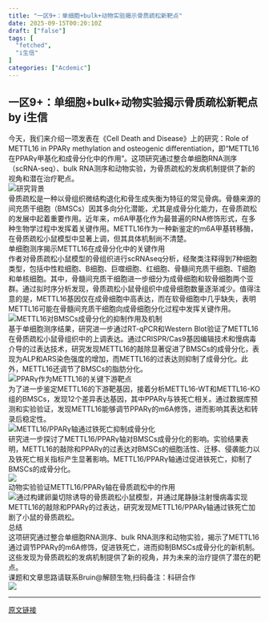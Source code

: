 ```yaml
---
title: "一区9+：单细胞+bulk+动物实验揭示骨质疏松新靶点"
date: 2025-09-15T00:20:10Z
draft: ["false"]
tags: [
  "fetched",
  "i生信"
]
categories: ["Acdemic"]
---
```

一区9+：单细胞+bulk+动物实验揭示骨质疏松新靶点 by i生信
------
<div><section nodeleaf="" data-pm-slice="0 0 []"><mp-common-profile data-pluginname="mpprofile" data-nickname="i生信" data-from="2" data-headimg="http://mmbiz.qpic.cn/mmbiz_png/uR5O2f9J2LtRZ4v6Ribf11IMcgNvC4HV26K1M6kC6sfyJGht49VsdVZGTIgicthMmftjjW2H7JvvvM0cic81uFy5w/0?wx_fmt=png" data-signature="专注生物分析最前沿，定期为大家解读最新高分经典生信文章，为大家提供生信分析思路和套路，方便大家短平快发SCI。" data-id="Mzg5MjE5Mjc0Mw==" data-is_biz_ban="0"></mp-common-profile></section><section><span leaf="">今天，我们来介绍一项发表在《Cell Death and Disease》上的研究：Role of METTL16 in PPARγ methylation and osteogenic differentiation，即“METTL16在PPARγ甲基化和成骨分化中的作用”。这项研究通过整合单细胞RNA测序（scRNA-seq）、bulk RNA测序和动物实验，为骨质疏松的发病机制提供了新的视角和潜在治疗靶点。</span></section><section><span leaf=""><img data-imgfileid="100024344" data-ratio="0.32947976878612717" data-src="https://mmbiz.qpic.cn/sz_mmbiz_png/uR5O2f9J2LvMkp6XXUA0xBUR89kvRaMicbeXUrHFsw4lnq4EXWJQqatBgEgnV6tdzsKBb4c23Vq3nfgIxmq7iaQQ/640?wx_fmt=png&amp;from=appmsg" data-type="png" data-w="865" src="https://mmbiz.qpic.cn/sz_mmbiz_png/uR5O2f9J2LvMkp6XXUA0xBUR89kvRaMicbeXUrHFsw4lnq4EXWJQqatBgEgnV6tdzsKBb4c23Vq3nfgIxmq7iaQQ/640?wx_fmt=png&amp;from=appmsg"></span><span leaf=""><span textstyle="">研究背景</span></span></section><section><span leaf="">骨质疏松是一种以骨组织微结构退化和骨生成失衡为特征的常见骨病。骨髓来源的间充质干细胞（BMSCs）因其多向分化潜能，尤其是成骨分化能力，在骨质疏松的发展中起着重要作用。近年来，m6A甲基化作为最普遍的RNA修饰形式，在多种生物学过程中发挥着关键作用。METTL16作为一种新鉴定的m6A甲基转移酶，在骨质疏松小鼠模型中显著上调，但其具体机制尚不清楚。</span></section><section><span leaf=""><span textstyle="">单细胞测序揭示METTL16在成骨分化中的关键作用</span></span></section><section><span leaf="">作者对<span textstyle="">骨质疏松小鼠模型的骨组织</span>进行scRNAseq分析，经<span textstyle="">聚类</span>注释得到7种细胞类型，<span textstyle="">包括中性粒细胞、B细胞、巨噬细胞、红细胞、骨髓间充质干细胞、T细胞和单核细胞</span>。其中，<span textstyle="">骨髓间充质干细胞进一步细分为成骨细胞和软骨细胞两个亚群</span>。通过<span textstyle="">拟时序分析发现</span>，骨质疏松小鼠骨组织中<span textstyle="">成骨细胞数量逐渐减少</span>。值得注意的是，<span textstyle="">METTL16基因仅在成骨细胞中高表达，而在软骨细胞中几乎缺失</span>，表明<span textstyle="">METTL16可能在骨髓间充质干细胞向成骨细胞分化过程中发挥关键作用。</span></span></section><section><span leaf=""><img data-src="https://mmbiz.qpic.cn/sz_mmbiz_png/uR5O2f9J2LvMkp6XXUA0xBUR89kvRaMicU0GJyY1icmIhicICpuVmy6FdicnvWTUWcpNro5NH5nH6ofEiarO8gZTuibw/640?wx_fmt=png&amp;from=appmsg" data-ratio="0.7172774869109948" data-type="png" data-w="955" data-imgfileid="100024346" src="https://mmbiz.qpic.cn/sz_mmbiz_png/uR5O2f9J2LvMkp6XXUA0xBUR89kvRaMicU0GJyY1icmIhicICpuVmy6FdicnvWTUWcpNro5NH5nH6ofEiarO8gZTuibw/640?wx_fmt=png&amp;from=appmsg"></span><span leaf=""><span textstyle="">METTL16对BMSCs成骨分化的抑制作用及机制</span></span></section><section><span leaf="">基于单细胞测序结果，研究进一步通过<span textstyle="">RT-qPCR和Western Blot验证了METTL16在骨质疏松小鼠骨组织中的上调表达</span>。通过C<span textstyle="">RISPR/Cas9基因编辑技术和慢病毒介导的过表达技术</span>，研究发现<span textstyle="">METTL16的敲除显著促进了BMSCs的成骨分化，表现为ALP和ARS染色强度的增加，而METTL16的过表达则抑制了成骨分化。此外，METTL16还调节了BMSCs的脂肪分化</span>。</span></section><section><span leaf=""><img data-src="https://mmbiz.qpic.cn/sz_mmbiz_png/uR5O2f9J2LvMkp6XXUA0xBUR89kvRaMicSTdicYTQd0oU9ufhfjKwnWVDmaCkXWaQWHVpwf703FRibRtgNiarBVaPg/640?wx_fmt=png&amp;from=appmsg" data-ratio="0.6272935779816514" data-type="png" data-w="872" data-imgfileid="100024347" src="https://mmbiz.qpic.cn/sz_mmbiz_png/uR5O2f9J2LvMkp6XXUA0xBUR89kvRaMicSTdicYTQd0oU9ufhfjKwnWVDmaCkXWaQWHVpwf703FRibRtgNiarBVaPg/640?wx_fmt=png&amp;from=appmsg"></span><span leaf=""><span textstyle="">PPARγ作为METTL16的关键下游靶点</span></span></section><section><span leaf="">为了进一步鉴定METTL16的下游靶基因，接着<span textstyle="">分析METTL16-WT和METTL16-KO组的BMSCs，发现12个差异表达基因</span>，其中<span textstyle="">PPARγ与铁死亡相关</span>。通过数据库预测和实验验证，发现<span textstyle="">METTL16能够调节PPARγ的m6A修饰，进而影响其表达和转录后稳定性</span>。</span></section><section><span leaf=""><img data-src="https://mmbiz.qpic.cn/sz_mmbiz_png/uR5O2f9J2LvMkp6XXUA0xBUR89kvRaMicwldHIzVFxVSjuwvWbOM9rWdIY0ibgVOcUJEqNfVCm6tbPv45QgYletA/640?wx_fmt=png&amp;from=appmsg" data-ratio="0.5190751445086705" data-type="png" data-w="865" data-imgfileid="100024348" src="https://mmbiz.qpic.cn/sz_mmbiz_png/uR5O2f9J2LvMkp6XXUA0xBUR89kvRaMicwldHIzVFxVSjuwvWbOM9rWdIY0ibgVOcUJEqNfVCm6tbPv45QgYletA/640?wx_fmt=png&amp;from=appmsg"></span><span leaf=""><span textstyle="">METTL16/PPARγ轴通过铁死亡抑制成骨分化</span></span></section><section><span leaf="">研究进一步探讨了METTL16/PPARγ轴对BMSCs成骨分化的影响。实验结果表明，<span textstyle="">METTL16的敲除和PPARγ的过表达对BMSCs的细胞活性、迁移、侵袭能力以及铁死亡相关指标产生显著影响</span>。<span textstyle="">METTL16/PPARγ轴通过促进铁死亡，抑制了BMSCs的成骨分化。</span></span></section><section><span leaf=""><img data-src="https://mmbiz.qpic.cn/sz_mmbiz_png/uR5O2f9J2LvMkp6XXUA0xBUR89kvRaMic354F6CNOcGd9GLKVSnyymmfcHwZONdzyAkzSStianic0dWAXGawwK6sA/640?wx_fmt=png&amp;from=appmsg" data-ratio="0.6566473988439306" data-type="png" data-w="865" data-imgfileid="100024349" src="https://mmbiz.qpic.cn/sz_mmbiz_png/uR5O2f9J2LvMkp6XXUA0xBUR89kvRaMic354F6CNOcGd9GLKVSnyymmfcHwZONdzyAkzSStianic0dWAXGawwK6sA/640?wx_fmt=png&amp;from=appmsg"></span></section><section><span leaf=""><span textstyle="">动物实验验证METTL16/PPARγ轴在骨质疏松中的作用</span></span></section><section><span leaf=""><img data-src="https://mmbiz.qpic.cn/sz_mmbiz_png/uR5O2f9J2LvMkp6XXUA0xBUR89kvRaMicic9xZAUvaeFS2F53vbEHeoE389ww1gNo4UWcHiajq79qbK3zOF9sC1nA/640?wx_fmt=png&amp;from=appmsg" data-ratio="0.6670520231213873" data-type="png" data-w="865" data-imgfileid="100024350" src="https://mmbiz.qpic.cn/sz_mmbiz_png/uR5O2f9J2LvMkp6XXUA0xBUR89kvRaMicic9xZAUvaeFS2F53vbEHeoE389ww1gNo4UWcHiajq79qbK3zOF9sC1nA/640?wx_fmt=png&amp;from=appmsg"></span><span leaf="">通过<span textstyle="">构建卵巢切除诱导的骨质疏松小鼠模型，并通过尾静脉注射慢病毒实现METTL16的敲除和PPARγ的过表达</span>，研究发现<span textstyle="">METTL16/PPARγ轴通过铁死亡加剧了小鼠的骨质疏松。</span></span></section><section><span leaf=""><span textstyle="">总结</span></span></section><section><span leaf="">这项研究通过整合单细胞RNA测序、bulk RNA测序和动物实验，揭示了METTL16通过调节PPARγ的m6A修饰，促进铁死亡，进而抑制BMSCs成骨分化的新机制。这些发现为骨质疏松的发病机制提供了新的视角，并为未来的治疗提供了潜在的靶点。</span></section><section data-pm-slice="3 1 []"><span data-pm-slice="0 0 []"><span leaf="" data-pm-slice='1 1 ["para",{"tagName":"section","attributes":{},"namespaceURI":"http://www.w3.org/1999/xhtml"},"para",{"tagName":"section","attributes":{"style":"text-align: center;"},"namespaceURI":"http://www.w3.org/1999/xhtml"},"node",{"tagName":"span","attributes":{"style":"color: rgba(0, 0, 0, 0.9);font-family: 楷体;font-size: 17px;font-style: normal;font-variant-ligatures: normal;font-variant-caps: normal;font-weight: 700;letter-spacing: 0.544px;orphans: 2;text-indent: 0px;text-transform: none;widows: 2;word-spacing: 0px;-webkit-text-stroke-width: 0px;background-color: rgb(255, 255, 255);text-decoration-thickness: initial;text-decoration-style: initial;text-decoration-color: initial;float: none;display: inline !important;","data-pm-slice":"0 0 []"},"namespaceURI":"http://www.w3.org/1999/xhtml"}]'><span textstyle="">课题和文章思路请联系Bruin@解颐生物,扫码备注：科研合作</span></span></span></section><section nodeleaf=""><img data-src="https://mmbiz.qpic.cn/sz_mmbiz_png/uR5O2f9J2LvtXZ7iaN0VhuU9X9EC1Fr7G26fwyxibL3iaOBxuOBfMSCFNx5JUTsXztibMOL6TaX4SHJbyP5dN8fDiaQ/640?wx_fmt=png&amp;from=appmsg" data-ratio="0.9972826086956522" data-s="300,640" data-type="png" data-w="368" type="block" data-imgfileid="100024048" src="https://mmbiz.qpic.cn/sz_mmbiz_png/uR5O2f9J2LvtXZ7iaN0VhuU9X9EC1Fr7G26fwyxibL3iaOBxuOBfMSCFNx5JUTsXztibMOL6TaX4SHJbyP5dN8fDiaQ/640?wx_fmt=png&amp;from=appmsg"></section><p><mp-style-type data-value="3"></mp-style-type></p></div>  
<hr>
<a href="https://mp.weixin.qq.com/s/35dwJ4kY9wOoDPtHlrEaDw",target="_blank" rel="noopener noreferrer">原文链接</a>

